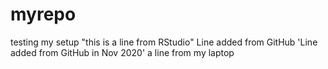# myrepo
testing my setup
"this is a line from RStudio"
Line added from GitHub
'Line added from GitHub in Nov 2020'
   a line from my laptop

